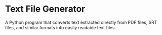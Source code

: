 # Text File Generator
 A Python program that converts text extracted directly from PDF files, SRT files, and similar formats into easily readable text files.
